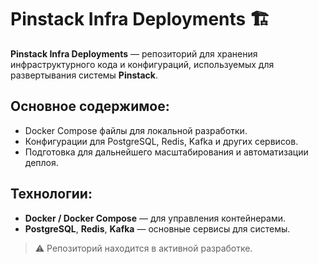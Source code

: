 # Pinstack Infra Deployments 🏗️

**Pinstack Infra Deployments** — репозиторий для хранения инфраструктурного кода и конфигураций, используемых для развертывания системы **Pinstack**.

## Основное содержимое:
- Docker Compose файлы для локальной разработки.
- Конфигурации для PostgreSQL, Redis, Kafka и других сервисов.
- Подготовка для дальнейшего масштабирования и автоматизации деплоя.

## Технологии:
- **Docker / Docker Compose** — для управления контейнерами.
- **PostgreSQL**, **Redis**, **Kafka** — основные сервисы для системы.

> ⚠️ Репозиторий находится в активной разработке.
